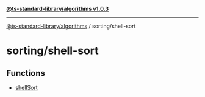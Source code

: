 [**@ts-standard-library/algorithms v1.0.3**](../../README.md)

***

[@ts-standard-library/algorithms](../../modules.md) / sorting/shell-sort

# sorting/shell-sort

## Functions

- [shellSort](functions/shellSort.md)

